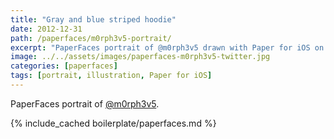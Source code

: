 ```yaml
---
title: "Gray and blue striped hoodie"
date: 2012-12-31
path: /paperfaces/m0rph3v5-portrait/
excerpt: "PaperFaces portrait of @m0rph3v5 drawn with Paper for iOS on an iPad."
image: ../../assets/images/paperfaces-m0rph3v5-twitter.jpg
categories: [paperfaces]
tags: [portrait, illustration, Paper for iOS]
---
```


PaperFaces portrait of [@m0rph3v5](https://twitter.com/m0rph3v5).

{% include_cached boilerplate/paperfaces.md %}
